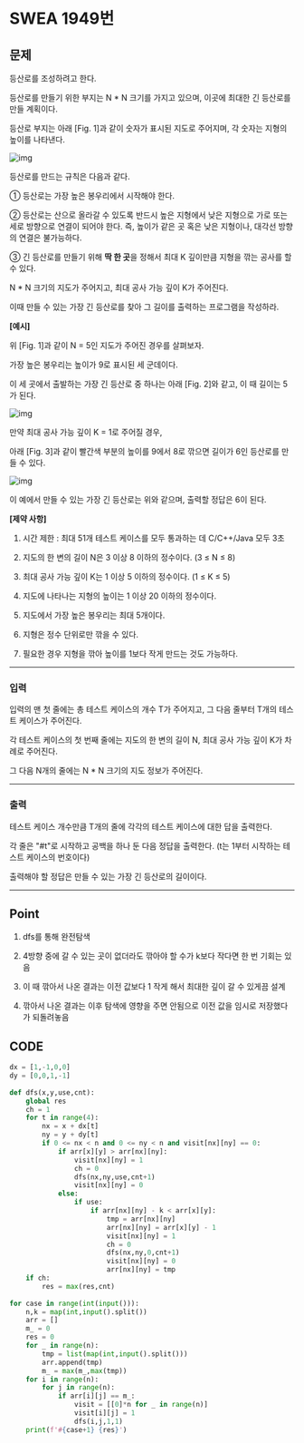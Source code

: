 # SWEA 1949번



## 문제



등산로를 조성하려고 한다.

등산로를 만들기 위한 부지는 N * N 크기를 가지고 있으며, 이곳에 최대한 긴 등산로를 만들 계획이다.

등산로 부지는 아래 [Fig. 1]과 같이 숫자가 표시된 지도로 주어지며, 각 숫자는 지형의 높이를 나타낸다.
 

![img](sw_1949.assets/fileDownload.do) 


등산로를 만드는 규칙은 다음과 같다.

  ① 등산로는 가장 높은 봉우리에서 시작해야 한다.

  ② 등산로는 산으로 올라갈 수 있도록 반드시 높은 지형에서 낮은 지형으로 가로 또는 세로 방향으로 연결이 되어야 한다.
    즉, 높이가 같은 곳 혹은 낮은 지형이나, 대각선 방향의 연결은 불가능하다.

  ③ 긴 등산로를 만들기 위해 **딱 한 곳**을 정해서 최대 K 깊이만큼 지형을 깎는 공사를 할 수 있다.

N * N 크기의 지도가 주어지고, 최대 공사 가능 깊이 K가 주어진다.

이때 만들 수 있는 가장 긴 등산로를 찾아 그 길이를 출력하는 프로그램을 작성하라.



**[예시]**

위 [Fig. 1]과 같이 N = 5인 지도가 주어진 경우를 살펴보자.

가장 높은 봉우리는 높이가 9로 표시된 세 군데이다.

이 세 곳에서 출발하는 가장 긴 등산로 중 하나는 아래 [Fig. 2]와 같고, 이 때 길이는 5가 된다.
 

![img](sw_1949.assets/fileDownload-16463049187676.do) 


만약 최대 공사 가능 깊이 K = 1로 주어질 경우,

아래 [Fig. 3]과 같이 빨간색 부분의 높이를 9에서 8로 깎으면 길이가 6인 등산로를 만들 수 있다.
 

![img](sw_1949.assets/fileDownload-16463049187687.do)


이 예에서 만들 수 있는 가장 긴 등산로는 위와 같으며, 출력할 정답은 6이 된다.


**[제약 사항]**

1. 시간 제한 : 최대 51개 테스트 케이스를 모두 통과하는 데 C/C++/Java 모두 3초

2. 지도의 한 변의 길이 N은 3 이상 8 이하의 정수이다. (3 ≤ N ≤ 8)

3. 최대 공사 가능 깊이 K는 1 이상 5 이하의 정수이다. (1 ≤ K ≤ 5)

4. 지도에 나타나는 지형의 높이는 1 이상 20 이하의 정수이다.

5. 지도에서 가장 높은 봉우리는 최대 5개이다.

6. 지형은 정수 단위로만 깎을 수 있다.

7. 필요한 경우 지형을 깎아 높이를 1보다 작게 만드는 것도 가능하다.

---

### 입력



입력의 맨 첫 줄에는 총 테스트 케이스의 개수 T가 주어지고, 그 다음 줄부터 T개의 테스트 케이스가 주어진다.

각 테스트 케이스의 첫 번째 줄에는 지도의 한 변의 길이 N, 최대 공사 가능 깊이 K가 차례로 주어진다.

그 다음 N개의 줄에는 N * N 크기의 지도 정보가 주어진다.

---

### 출력



테스트 케이스 개수만큼 T개의 줄에 각각의 테스트 케이스에 대한 답을 출력한다.

각 줄은 "#t"로 시작하고 공백을 하나 둔 다음 정답을 출력한다. (t는 1부터 시작하는 테스트 케이스의 번호이다)

출력해야 할 정답은 만들 수 있는 가장 긴 등산로의 길이이다.

---

## Point



1. dfs를 통해 완전탐색

1. 4방향 중에 갈 수 있는 곳이 없더라도 깎아야 할 수가 k보다 작다면 한 번 기회는 있음

1. 이 때 깎아서 나온 결과는 이전 값보다 1 작게 해서 최대한 깊이 갈 수 있게끔 설계

1. 깎아서 나온 결과는 이후 탐색에 영향을 주면 안됨으로 이전 값을 임시로 저장했다가 되돌려놓음

    

## CODE



```python
dx = [1,-1,0,0]
dy = [0,0,1,-1]
 
def dfs(x,y,use,cnt):
    global res
    ch = 1
    for t in range(4):
        nx = x + dx[t]
        ny = y + dy[t]
        if 0 <= nx < n and 0 <= ny < n and visit[nx][ny] == 0:
            if arr[x][y] > arr[nx][ny]:
                visit[nx][ny] = 1
                ch = 0
                dfs(nx,ny,use,cnt+1)
                visit[nx][ny] = 0
            else:
                if use:
                    if arr[nx][ny] - k < arr[x][y]:
                        tmp = arr[nx][ny]
                        arr[nx][ny] = arr[x][y] - 1
                        visit[nx][ny] = 1
                        ch = 0
                        dfs(nx,ny,0,cnt+1)
                        visit[nx][ny] = 0
                        arr[nx][ny] = tmp
    if ch:
        res = max(res,cnt)
 
for case in range(int(input())):
    n,k = map(int,input().split())
    arr = []
    m_ = 0
    res = 0
    for _ in range(n):
        tmp = list(map(int,input().split()))
        arr.append(tmp)
        m_ = max(m_,max(tmp))
    for i in range(n):
        for j in range(n):
            if arr[i][j] == m_:
                visit = [[0]*n for _ in range(n)]
                visit[i][j] = 1
                dfs(i,j,1,1)
    print(f'#{case+1} {res}')
```

